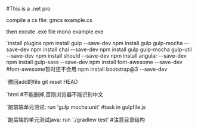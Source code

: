 #This is a .net pro

compile a cs file:
gmcs example.cs

then excute .exe file
mono example.exe


`install plugins
    npm install gulp --save-dev
    npm install gulp gulp-mocha --save-dev
    npm install chai --save-dev
    npm install gulp gulp-mocha gulp-util --save-dev
    npm install should --save-dev
    npm install angular --save-dev
    npm install gulp-sass --save-dev
    npm install font-awesome --save-dev      #font-awesome暂时还不会用
    npm install bootstrap@3 --save-dev


`撤回add的file
    git reset HEAD <file>

`html
    <meta charset="UTF-8">    #不能删掉,否则浏览器不能识别中文

`跑前端单元测试:
    run 'gulp mocha:unit'   #task in gulpfile.js

`跑后端的单元测试java:
    run './gradlew test'   #注意目录结构
